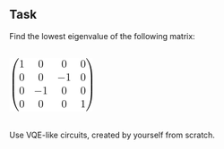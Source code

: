 ## Task

Find the lowest eigenvalue of the following matrix:

<br>
<img src="images/matrix.png" />
<br>
<br>

Use VQE-like circuits, created by yourself from scratch.

